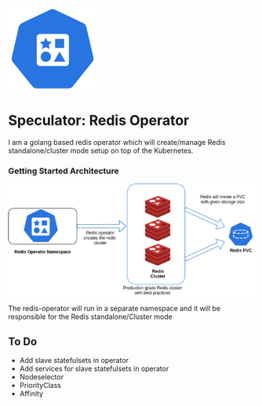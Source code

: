 <p align="left">
  <img src="./static/redis-operator-logo.png">
</p>

# Speculator: Redis Operator

I am a golang based redis operator which will create/manage Redis standalone/cluster mode setup on top of the Kubernetes.

### Getting Started Architecture

<p align="center">
  <img src="./static/redis-operator.png">
</p>

The redis-operator will run in a separate namespace and it will be responsible for the Redis standalone/Cluster mode

## To Do
- Add slave statefulsets in operator
- Add services for slave statefulsets in operator
- Nodeselector
- PriorityClass
- Affinity
